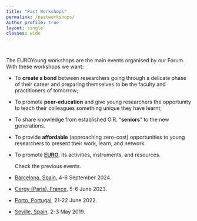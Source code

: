 ```yaml
---
title: "Past Workshops"
permalink: /pastworkshops/
author_profile: true
layout: single
classes: wide
---
```

<br style="line-height: 1em;">

The EUROYoung workshops are the main events organised by our Forum.
With these workshops we want:

* To __create a bond__ between researchers going through a delicate phase of their career and preparing themselves to be the faculty and practitioners of tomorrow;
* To promote __peer-education__ and give young researchers the opportunity to teach their colleagues something unique they have learnt;
* To share knowledge from established O.R. &ldquo;__seniors__&rdquo; to the new generations.
* To provide __affordable__ (approaching zero-cost) opportunities to young researchers to present their work, learn, and network.
* To promote [__EURO__](https://www.euro-online.org/), its activities, instruments, and resources.

  Check the previous events.

* [Barcelona, Spain](/_pages/phdschool24/), 4-6 September 2024.
* [Cergy (Paris), France](/_pages/workshop23/), 5-6 June 2023.
* [Porto, Portugal](/_pages/workshop22/), 21-22 June 2022.
* [Seville, Spain](/_pages/workshop19/index.html), 2-3 May 2019.

